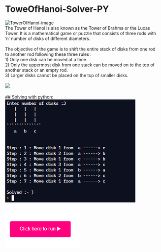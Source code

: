 # ToweOfHanoi-Solver-PY
<img src="https://encrypted-tbn0.gstatic.com/images?q=tbn:ANd9GcQJYFSI9QS7nLW066ReLVzf7I3EIy10aEoCKDsgMncxiByLJhipBCTY4Zl0CaIsD67fYdY&usqp=CAU" alt="TowerOfHanoi-image" width="600"/>
<br />
The Tower of Hanoi is also known as the Tower of Brahma or the Lucas Tower. It is a mathematical game or puzzle that consists of three rods with ’n’ number of disks of different diameters.<br /><br />
The objective of the game is to shift the entire stack of disks from one rod to another rod following these three rules :<br />
1) Only one disk can be moved at a time.<br />
2) Only the uppermost disk from one stack can be moved on to the top of another stack or an empty rod.<br />
3) Larger disks cannot be placed on the top of smaller disks.<br />
<br />
<img src="https://miro.medium.com/max/335/1*4fIwfKZCHzKGgPanAeWUnA.gif"/><br />
<br />
## Solving with python:
<img src="https://github.com/sky9262/ToweOfHanoi-Solver-PY/blob/main/Previews/TOH-preview.PNG" alt="TOH-preview"/><br /><br />

[![RUN](https://raw.githubusercontent.com/sky9262/sky9262/main/imp-img/Run-Button.PNG)](https://replit.com/@sky9262/ToweOfHanoi-Solver-PY?v=1)
